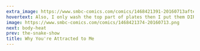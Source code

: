 ```yaml
---
extra_image: https://www.smbc-comics.com/comics/1468421391-20160713after.png
hovertext: Also, I only wash the top part of plates then I put them DIRECTLY on top of other plates in the cupboard.
image: https://www.smbc-comics.com/comics/1468421374-20160713.png
next: body-heat
prev: the-snake-show
title: Why You're Attracted to Me
---
```


